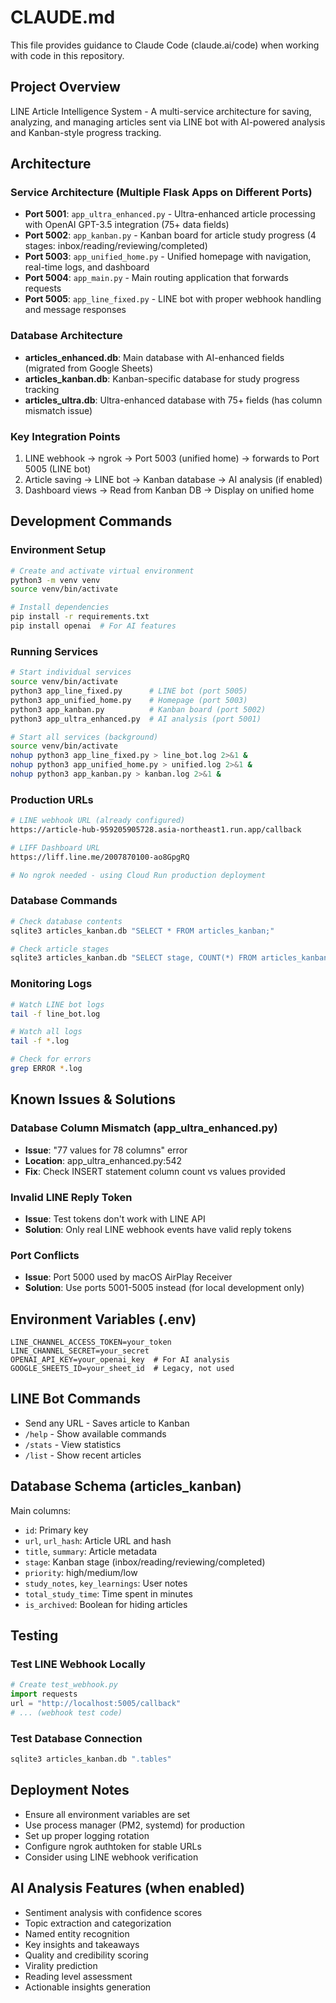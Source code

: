 # CLAUDE.md

This file provides guidance to Claude Code (claude.ai/code) when working with code in this repository.

## Project Overview

LINE Article Intelligence System - A multi-service architecture for saving, analyzing, and managing articles sent via LINE bot with AI-powered analysis and Kanban-style progress tracking.

## Architecture

### Service Architecture (Multiple Flask Apps on Different Ports)

- **Port 5001**: `app_ultra_enhanced.py` - Ultra-enhanced article processing with OpenAI GPT-3.5 integration (75+ data fields)
- **Port 5002**: `app_kanban.py` - Kanban board for article study progress (4 stages: inbox/reading/reviewing/completed)
- **Port 5003**: `app_unified_home.py` - Unified homepage with navigation, real-time logs, and dashboard
- **Port 5004**: `app_main.py` - Main routing application that forwards requests
- **Port 5005**: `app_line_fixed.py` - LINE bot with proper webhook handling and message responses

### Database Architecture

- **articles_enhanced.db**: Main database with AI-enhanced fields (migrated from Google Sheets)
- **articles_kanban.db**: Kanban-specific database for study progress tracking
- **articles_ultra.db**: Ultra-enhanced database with 75+ fields (has column mismatch issue)

### Key Integration Points

1. LINE webhook → ngrok → Port 5003 (unified home) → forwards to Port 5005 (LINE bot)
2. Article saving → LINE bot → Kanban database → AI analysis (if enabled)
3. Dashboard views → Read from Kanban DB → Display on unified home

## Development Commands

### Environment Setup
```bash
# Create and activate virtual environment
python3 -m venv venv
source venv/bin/activate

# Install dependencies
pip install -r requirements.txt
pip install openai  # For AI features
```

### Running Services
```bash
# Start individual services
source venv/bin/activate
python3 app_line_fixed.py      # LINE bot (port 5005)
python3 app_unified_home.py    # Homepage (port 5003)
python3 app_kanban.py          # Kanban board (port 5002)
python3 app_ultra_enhanced.py  # AI analysis (port 5001)

# Start all services (background)
source venv/bin/activate
nohup python3 app_line_fixed.py > line_bot.log 2>&1 &
nohup python3 app_unified_home.py > unified.log 2>&1 &
nohup python3 app_kanban.py > kanban.log 2>&1 &
```

### Production URLs
```bash
# LINE webhook URL (already configured)
https://article-hub-959205905728.asia-northeast1.run.app/callback

# LIFF Dashboard URL
https://liff.line.me/2007870100-ao8GpgRQ

# No ngrok needed - using Cloud Run production deployment
```

### Database Commands
```bash
# Check database contents
sqlite3 articles_kanban.db "SELECT * FROM articles_kanban;"

# Check article stages
sqlite3 articles_kanban.db "SELECT stage, COUNT(*) FROM articles_kanban GROUP BY stage;"
```

### Monitoring Logs
```bash
# Watch LINE bot logs
tail -f line_bot.log

# Watch all logs
tail -f *.log

# Check for errors
grep ERROR *.log
```

## Known Issues & Solutions

### Database Column Mismatch (app_ultra_enhanced.py)
- **Issue**: "77 values for 78 columns" error
- **Location**: app_ultra_enhanced.py:542
- **Fix**: Check INSERT statement column count vs values provided

### Invalid LINE Reply Token
- **Issue**: Test tokens don't work with LINE API
- **Solution**: Only real LINE webhook events have valid reply tokens

### Port Conflicts
- **Issue**: Port 5000 used by macOS AirPlay Receiver
- **Solution**: Use ports 5001-5005 instead (for local development only)

## Environment Variables (.env)

```
LINE_CHANNEL_ACCESS_TOKEN=your_token
LINE_CHANNEL_SECRET=your_secret
OPENAI_API_KEY=your_openai_key  # For AI analysis
GOOGLE_SHEETS_ID=your_sheet_id  # Legacy, not used
```

## LINE Bot Commands

- Send any URL - Saves article to Kanban
- `/help` - Show available commands
- `/stats` - View statistics
- `/list` - Show recent articles

## Database Schema (articles_kanban)

Main columns:
- `id`: Primary key
- `url`, `url_hash`: Article URL and hash
- `title`, `summary`: Article metadata
- `stage`: Kanban stage (inbox/reading/reviewing/completed)
- `priority`: high/medium/low
- `study_notes`, `key_learnings`: User notes
- `total_study_time`: Time spent in minutes
- `is_archived`: Boolean for hiding articles

## Testing

### Test LINE Webhook Locally
```python
# Create test_webhook.py
import requests
url = "http://localhost:5005/callback"
# ... (webhook test code)
```

### Test Database Connection
```bash
sqlite3 articles_kanban.db ".tables"
```

## Deployment Notes

- Ensure all environment variables are set
- Use process manager (PM2, systemd) for production
- Set up proper logging rotation
- Configure ngrok authtoken for stable URLs
- Consider using LINE webhook verification

## AI Analysis Features (when enabled)

- Sentiment analysis with confidence scores
- Topic extraction and categorization
- Named entity recognition
- Key insights and takeaways
- Quality and credibility scoring
- Virality prediction
- Reading level assessment
- Actionable insights generation